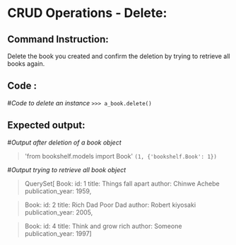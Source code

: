 # CRUD Operations - Delete: 

## Command Instruction: 
Delete the book you created and confirm the deletion by trying to retrieve all books again.

## Code : 

#*Code to delete an instance*
`>>> a_book.delete()`


## Expected output:
#*Output after deletion of a book object*
> 'from bookshelf.models import Book'
> `(1, {'bookshelf.Book': 1})
`

#*Output trying to retrieve all book object*

> QuerySet[ 
> Book: id: 1
title: Things fall apart
author: Chinwe Achebe
publication_year: 1959,

> Book: id: 2
title: Rich Dad Poor Dad
author: Robert kiyosaki
publication_year: 2005,

> Book: id: 4
title: Think and grow rich
author: Someone
publication_year: 1997]
